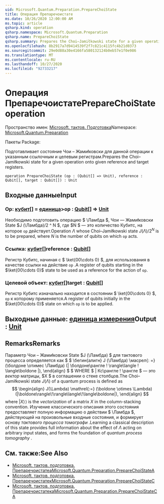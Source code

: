 ```yaml
---
uid: Microsoft.Quantum.Preparation.PrepareChoiState
title: Операция Препаречоистате
ms.date: 10/26/2020 12:00:00 AM
ms.topic: article
qsharp.kind: operation
qsharp.namespace: Microsoft.Quantum.Preparation
qsharp.name: PrepareChoiState
qsharp.summary: Prepares the Choi–Jamiłkowski state for a given operation onto given reference and target registers.
ms.openlocfilehash: 8b2917a7d9414539f2f7c821c4115fc4b21d0373
ms.sourcegitcommit: 29e0d88a30e4166fa580132124b0eb57e1f0e986
ms.translationtype: MT
ms.contentlocale: ru-RU
ms.lasthandoff: 10/27/2020
ms.locfileid: "92733217"
---
```

# <a name="preparechoistate-operation"></a><span data-ttu-id="a054a-102">Операция Препаречоистате</span><span class="sxs-lookup"><span data-stu-id="a054a-102">PrepareChoiState operation</span></span>

<span data-ttu-id="a054a-103">Пространство имен: [Microsoft. тактов. Подготовка](xref:Microsoft.Quantum.Preparation)</span><span class="sxs-lookup"><span data-stu-id="a054a-103">Namespace: [Microsoft.Quantum.Preparation](xref:Microsoft.Quantum.Preparation)</span></span>

<span data-ttu-id="a054a-104">Пакеты [](https://nuget.org/packages/)</span><span class="sxs-lookup"><span data-stu-id="a054a-104">Package: [](https://nuget.org/packages/)</span></span>


<span data-ttu-id="a054a-105">Подготавливает состояние Чои – Жамиłковски для данной операции к указанным ссылочным и целевым регистрам.</span><span class="sxs-lookup"><span data-stu-id="a054a-105">Prepares the Choi–Jamiłkowski state for a given operation onto given reference and target registers.</span></span>

```qsharp
operation PrepareChoiState (op : (Qubit[] => Unit), reference : Qubit[], target : Qubit[]) : Unit
```


## <a name="input"></a><span data-ttu-id="a054a-106">Входные данные</span><span class="sxs-lookup"><span data-stu-id="a054a-106">Input</span></span>

### <a name="op--qubit--unit"></a><span data-ttu-id="a054a-107">Op: [кубит](xref:microsoft.quantum.lang-ref.qubit)[] = [единица](xref:microsoft.quantum.lang-ref.unit)></span><span class="sxs-lookup"><span data-stu-id="a054a-107">op : [Qubit](xref:microsoft.quantum.lang-ref.qubit)[] => [Unit](xref:microsoft.quantum.lang-ref.unit)</span></span> 

<span data-ttu-id="a054a-108">Необходимо подготовить операцию $ \Ламбда $, Чои — Жамиłковски State $J (\Ламбда)/2 ^ N $, где $N $ — это количество Кубитс, на которое `op` действует.</span><span class="sxs-lookup"><span data-stu-id="a054a-108">Operation $\Lambda$ whose Choi–Jamiłkowski state $J(\Lambda) / 2^N$ is to be prepared, where $N$ is the number of qubits on which `op` acts.</span></span>


### <a name="reference--qubit"></a><span data-ttu-id="a054a-109">Ссылка: [кубит](xref:microsoft.quantum.lang-ref.qubit)[]</span><span class="sxs-lookup"><span data-stu-id="a054a-109">reference : [Qubit](xref:microsoft.quantum.lang-ref.qubit)[]</span></span>

<span data-ttu-id="a054a-110">Регистр Кубитс, начиная с $ \ket{00\cdots 0} $, для использования в качестве ссылки на действие `op` .</span><span class="sxs-lookup"><span data-stu-id="a054a-110">A register of qubits starting in the $\ket{00\cdots 0}$ state to be used as a reference for the action of `op`.</span></span>


### <a name="target--qubit"></a><span data-ttu-id="a054a-111">Целевой объект: [кубит](xref:microsoft.quantum.lang-ref.qubit)[]</span><span class="sxs-lookup"><span data-stu-id="a054a-111">target : [Qubit](xref:microsoft.quantum.lang-ref.qubit)[]</span></span>

<span data-ttu-id="a054a-112">Регистр Кубитс изначально находится в состоянии $ \ket{00\cdots 0} $, `op` к которому применяется.</span><span class="sxs-lookup"><span data-stu-id="a054a-112">A register of qubits initially in the $\ket{00\cdots 0}$ state on which `op` is to be applied.</span></span>



## <a name="output--unit"></a><span data-ttu-id="a054a-113">Выходные данные: [единица измерения](xref:microsoft.quantum.lang-ref.unit)</span><span class="sxs-lookup"><span data-stu-id="a054a-113">Output : [Unit](xref:microsoft.quantum.lang-ref.unit)</span></span>



## <a name="remarks"></a><span data-ttu-id="a054a-114">Remarks</span><span class="sxs-lookup"><span data-stu-id="a054a-114">Remarks</span></span>

<span data-ttu-id="a054a-115">Параметр Чои – Жамиłковски State $J (\Ламбда) $ для тактового процесса определяется как $ $ \бегин{алигн} J (\Ламбда) \масрел{: =} (\болдоне \отимес \Ламбда) (| \болдоне\рангле \! \rangle\langle \! \langle\boldone |), \end{align} $ $ WHERE $ | Кс\рангле \! \рангле $ — это *вектор* матрицы, $X $ в соглашении о стеке столбцов.</span><span class="sxs-lookup"><span data-stu-id="a054a-115">The Choi–Jamiłkowski state $J(\Lambda)$ of a quantum process is defined as $$ \begin{align} J(\Lambda) \mathrel{:=} (\boldone \otimes \Lambda) (|\boldone\rangle\!\rangle\langle\!\langle\boldone|), \end{align} $$ where $|X\rangle\!\rangle$ is the *vectorization* of a matrix $X$ in the column-stacking convention.</span></span> <span data-ttu-id="a054a-116">Изучение классического описания этого состояния предоставляет полную информацию о действии $ \Ламбда $, действующей на произвольные входные состояния, и формирует основу *тактового процесса томографи* .</span><span class="sxs-lookup"><span data-stu-id="a054a-116">Learning a classical description of this state provides full information about the effect of $\Lambda$ acting on arbitrary input states, and forms the foundation of *quantum process tomography* .</span></span>

## <a name="see-also"></a><span data-ttu-id="a054a-117">См. также:</span><span class="sxs-lookup"><span data-stu-id="a054a-117">See Also</span></span>

- [<span data-ttu-id="a054a-118">Microsoft. тактов. подготовка. Препаречоистатеа</span><span class="sxs-lookup"><span data-stu-id="a054a-118">Microsoft.Quantum.Preparation.PrepareChoiStateA</span></span>](xref:Microsoft.Quantum.Preparation.PrepareChoiStateA)
- [<span data-ttu-id="a054a-119">Microsoft. тактов. подготовка. Препаречоистатек</span><span class="sxs-lookup"><span data-stu-id="a054a-119">Microsoft.Quantum.Preparation.PrepareChoiStateC</span></span>](xref:Microsoft.Quantum.Preparation.PrepareChoiStateC)
- [<span data-ttu-id="a054a-120">Microsoft. тактов. подготовка. Препаречоистатека</span><span class="sxs-lookup"><span data-stu-id="a054a-120">Microsoft.Quantum.Preparation.PrepareChoiStateCA</span></span>](xref:Microsoft.Quantum.Preparation.PrepareChoiStateCA)